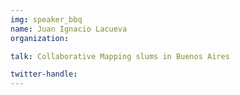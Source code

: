```yaml
---
img: speaker_bbq
name: Juan Ignacio Lacueva
organization: 

talk: Collaborative Mapping slums in Buenos Aires

twitter-handle: 
---
```

